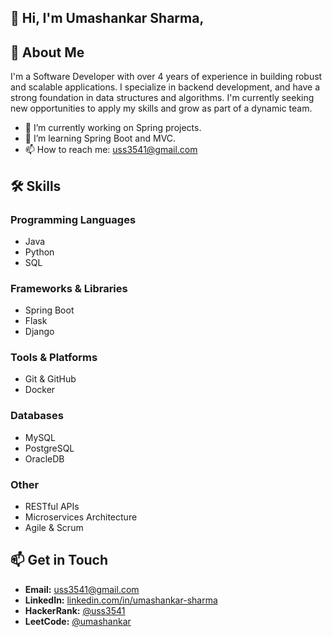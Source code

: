 ## 👋 Hi, I'm Umashankar Sharma,


## 🚀 About Me

I'm a Software Developer with over 4 years of experience in building robust and scalable applications. I specialize in backend development, and have a strong foundation in data structures and algorithms. 
I'm currently seeking new opportunities to apply my skills and grow as part of a dynamic team.

- 🔭 I’m currently working on Spring projects.
- 🌱 I’m learning Spring Boot and MVC.
- 📫 How to reach me: [uss3541@gmail.com](mailto:uss3541@gmail.com)

## 🛠️ Skills

### Programming Languages
- Java
- Python
- SQL

### Frameworks & Libraries
- Spring Boot
- Flask
- Django

### Tools & Platforms
- Git & GitHub
- Docker

### Databases
- MySQL
- PostgreSQL
- OracleDB

### Other
- RESTful APIs
- Microservices Architecture
- Agile & Scrum

## 📫 Get in Touch

- **Email:** [uss3541@gmail.com](mailto:uss3541@gmail.com)
- **LinkedIn:** [linkedin.com/in/umashankar-sharma](https://linkedin.com/in/umashankar-sharma/)
- **HackerRank:** [@uss3541](https://www.hackerrank.com/profile/uss3541)
- **LeetCode:** [@umashankar](https://leetcode.com/u/cEufjEP387/)



